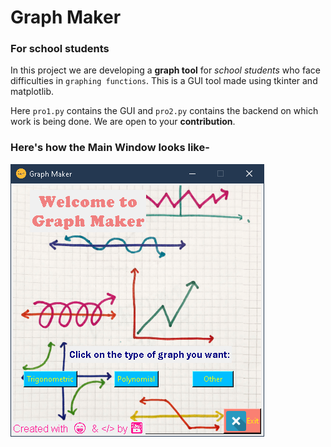# Graph Maker
### For school students

In this project we are developing a **graph tool** for _school students_ who face difficulties in `graphing functions`.
This is a GUI tool made using tkinter and matplotlib.

Here `pro1.py` contains the GUI and `pro2.py` contains the backend on which work is being done.
We are open to your **contribution**.

### Here's how the Main Window looks like-

![Graph](https://github.com/aloner-pro/GraphMaker/blob/master/images/mainwin.png?raw=True)
